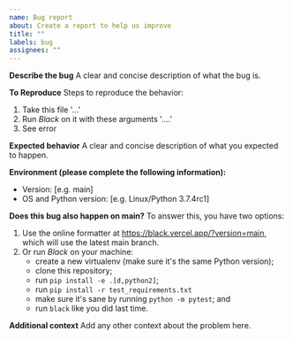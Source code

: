 ```yaml
---
name: Bug report
about: Create a report to help us improve
title: ""
labels: bug
assignees: ""
---
```


**Describe the bug** A clear and concise description of what the bug is.

**To Reproduce** Steps to reproduce the behavior:

1. Take this file '...'
1. Run _Black_ on it with these arguments '....'
1. See error

**Expected behavior** A clear and concise description of what you expected to happen.

**Environment (please complete the following information):**

- Version: \[e.g. main\]
- OS and Python version: \[e.g. Linux/Python 3.7.4rc1\]

**Does this bug also happen on main?** To answer this, you have two options:

1. Use the online formatter at <https://black.vercel.app/?version=main>, which will use
   the latest main branch.
1. Or run _Black_ on your machine:
   - create a new virtualenv (make sure it's the same Python version);
   - clone this repository;
   - run `pip install -e .[d,python2]`;
   - run `pip install -r test_requirements.txt`
   - make sure it's sane by running `python -m pytest`; and
   - run `black` like you did last time.

**Additional context** Add any other context about the problem here.
